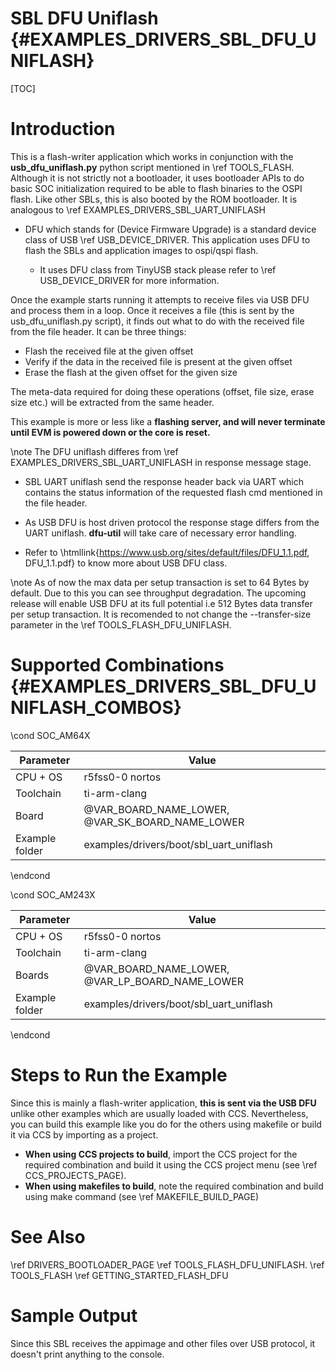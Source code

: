 # SBL DFU Uniflash {#EXAMPLES_DRIVERS_SBL_DFU_UNIFLASH}

[TOC]

# Introduction


This is a flash-writer application which works in conjunction with the **usb_dfu_uniflash.py** python script mentioned in \ref TOOLS_FLASH. Although it is not strictly not a bootloader, it uses bootloader APIs to do basic SOC initialization required to be able to flash binaries to the OSPI flash. Like other SBLs, this is also booted by the ROM bootloader. It is analogous to \ref EXAMPLES_DRIVERS_SBL_UART_UNIFLASH

- DFU which stands for (Device Firmware Upgrade) is a standard device class of USB \ref USB_DEVICE_DRIVER. This application uses DFU to flash the SBLs and application images to ospi/qspi flash.

	- It uses DFU class from TinyUSB stack please refer to \ref USB_DEVICE_DRIVER for more information. 

Once the example starts running it attempts to receive files via USB DFU and process them in a loop. Once it receives a file (this is sent by the usb_dfu_uniflash.py script), it finds out what to do with the received file from the file header. It can be three things:

- Flash the received file at the given offset
- Verify if the data in the received file is present at the given offset
- Erase the flash at the given offset for the given size

The meta-data required for doing these operations (offset, file size, erase size etc.) will be extracted from the same header.

This example is more or less like a **flashing server, and will never terminate until EVM is powered down or the core is reset.**

\note The DFU uniflash differes from \ref EXAMPLES_DRIVERS_SBL_UART_UNIFLASH in response message stage. 
 - SBL UART uniflash send the response header back via UART which contains the status information of the requested flash 
  cmd mentioned in the file header. 
 - As USB DFU is host driven protocol the response stage differs from the UART uniflash. **dfu-util** will take care of necessary error handling. 

- Refer to \htmllink{https://www.usb.org/sites/default/files/DFU_1.1.pdf, DFU_1.1.pdf} to know more about USB DFU class. 

\note As of now the max data per setup transaction is set to 64 Bytes by default. Due to this you can see throughput degradation. The upcoming release will enable USB DFU at its full potential i.e 512 Bytes data transfer per setup transaction. It is recomended to not change the --transfer-size parameter in the \ref TOOLS_FLASH_DFU_UNIFLASH. 


# Supported Combinations {#EXAMPLES_DRIVERS_SBL_DFU_UNIFLASH_COMBOS}


\cond SOC_AM64X

 Parameter      | Value
 ---------------|-----------
 CPU + OS       | r5fss0-0 nortos
 Toolchain      | ti-arm-clang
 Board          | @VAR_BOARD_NAME_LOWER, @VAR_SK_BOARD_NAME_LOWER
 Example folder | examples/drivers/boot/sbl_uart_uniflash

\endcond

\cond SOC_AM243X

 Parameter      | Value
 ---------------|-----------
 CPU + OS       | r5fss0-0 nortos
 Toolchain      | ti-arm-clang
 Boards         | @VAR_BOARD_NAME_LOWER, @VAR_LP_BOARD_NAME_LOWER
 Example folder | examples/drivers/boot/sbl_uart_uniflash

\endcond

# Steps to Run the Example

Since this is mainly a flash-writer application, **this is sent via the USB DFU** unlike other examples which are usually loaded with CCS. Nevertheless, you can build this example like you do for the others using makefile or build it via CCS by importing as a project.

- **When using CCS projects to build**, import the CCS project for the required combination
  and build it using the CCS project menu (see \ref CCS_PROJECTS_PAGE).
- **When using makefiles to build**, note the required combination and build using
  make command (see \ref MAKEFILE_BUILD_PAGE)


# See Also

\ref DRIVERS_BOOTLOADER_PAGE
\ref TOOLS_FLASH_DFU_UNIFLASH. 
\ref TOOLS_FLASH 
\ref GETTING_STARTED_FLASH_DFU

# Sample Output

Since this SBL receives the appimage and other files over USB protocol, it doesn't print anything to the console.
